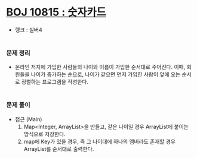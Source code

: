 # [BOJ 10815 : 숫자카드](https://www.acmicpc.net/problem/10815)
- 랭크 : 실버4
  <br><br>
  
### 문제 정리
- 온라인 저지에 가입한 사람들의 나이와 이름이 가입한 순서대로 주어진다. 이때, 회원들을 나이가 증가하는 순으로, 나이가 같으면 먼저 가입한 사람이 앞에 오는 순서로 정렬하는 프로그램을 작성한다.
   <br><br>

### 문제 풀이
- 접근 (Main)
  1. Map<Integer, ArrayList<String>>을 만들고, 같은 나이일 경우 ArrayList에 붙이는 방식으로 저장한다.
  2. map에 Key가 있을 경우, 즉 그 나이대에 하나의 멤버라도 존재할 경우 ArrayList를 순서대로 출력한다.
    <br><br>

    
    


    
    


